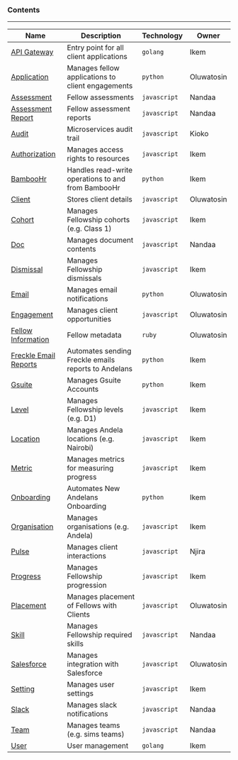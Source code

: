 ### Contents
***

| **Name**        | **Description**                               | **Technology** |**Owner** |                                                   
|-----------------|--------------------------------------------------|----------------| ----------------- |
| [API Gateway](https://github.com/andela/micro-api-gateway)     | Entry point for all client applications          | `golang`       | Ikem |
| [Application](https://github.com/andela/micro-applications-service)     | Manages fellow applications to client engagements| `python`        | Oluwatosin |
| [Assessment](https://github.com/andela/micro-assessment-service)      | Fellow assessments                               | `javascript`   | Nandaa |
| [Assessment Report](https://github.com/andela/micro-assessment-report-service)| Fellow assessment reports                       | `javascript`   | Nandaa |
| [Audit](https://github.com/andela/micro-audit-service)| Microservices audit trail | `javascript`   | Kioko |
| [Authorization](https://github.com/andela/micro-authorization-service)   | Manages access rights to resources               | `javascript`   | Ikem  |
| [BambooHr](https://github.com/andela/micro-bamboohr-service) | Handles read-write operations to and from BambooHr | `python` | Ikem |
| [Client](https://github.com/andela/micro-client-service)          | Stores client details                            | `javascript`   | Oluwatosin |
| [Cohort](https://github.com/andela/micro-cohort-service)          | Manages Fellowship cohorts (e.g. Class 1)        | `javascript`   | Ikem  |
| [Doc](https://github.com/andela/micro-docs-service)             | Manages document contents                        | `javascript`   | Nandaa |
| [Dismissal](https://github.com/andela/micro-dismissal-service)       | Manages Fellowship dismissals                    | `javascript`   | Ikem |
| [Email](https://github.com/andela/micro-email-notification)           | Manages email notifications                      | `python`       | Oluwatosin
| [Engagement](https://github.com/andela/micro-engagement-service)      | Manages client opportunities                     | `javascript`   | Oluwatosin |
| [Fellow Information](https://github.com/andela/micro-fellow-information-service) | Fellow metadata                         | `ruby`         | Oluwatosin |
| [Freckle Email Reports](https://github.com/andela/micro-freckle-report-service) | Automates sending Freckle emails reports to Andelans | `python`   | Ikem |
| [Gsuite](https://github.com/andela/micro-gsuite-service) | Manages Gsuite Accounts| `python` | Ikem |
| [Level](https://github.com/andela/micro-level-service)           | Manages Fellowship levels (e.g. D1)              | `javascript`   | Ikem |
| [Location](https://github.com/andela/micro-location-service)        | Manages Andela locations (e.g. Nairobi)          | `javascript`   | Ikem |
| [Metric](https://github.com/andela/micro-metrics-service)          | Manages metrics for measuring progress           | `javascript`   | Ikem |
| [Onboarding](https://github.com/andela/micro-onboarding-service) | Automates New Andelans Onboarding | `python` | Ikem |
| [Organisation](https://github.com/andela/micro-organisation-service)    | Manages organisations (e.g. Andela)              | `javascript`   | Ikem |
| [Pulse](https://github.com/andela/micro-pulse-service)           | Manages client interactions                      | `javascript`   | Njira |
| [Progress](https://github.com/andela/micro-progress-service)        | Manages Fellowship progression                   | `javascript`   | Ikem |
| [Placement](https://github.com/andela/micro-placement-service)       | Manages placement of Fellows with Clients        | `javascript`   | Oluwatosin |
| [Skill](https://github.com/andela/micro-skills-service)           | Manages Fellowship required skills               | `javascript`   | Nandaa |
| [Salesforce](https://github.com/andela/micro-salesforce-service)      | Manages integration with Salesforce              | `javascript`   | Oluwatosin |
| [Setting](https://github.com/andela/micro-settings-service)         | Manages user settings                            | `javascript`   | Ikem |
| [Slack](https://github.com/andela/micro-slack-notification-service)           | Manages slack notifications                      | `javascript`   | Nandaa |
| [Team](https://github.com/andela/micro-teams-service)            | Manages teams (e.g. sims teams)                  | `javascript`   | Nandaa |
| [User](https://github.com/andela/micro-user-management-service)             | User management                                  | `golang`       | Ikem |